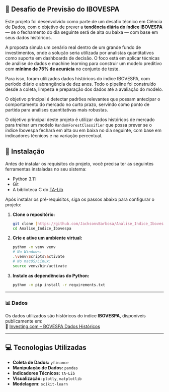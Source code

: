 ## 🧠 Desafio de Previsão do IBOVESPA

Este projeto foi desenvolvido como parte de um desafio técnico em Ciência de Dados, com o objetivo de prever a **tendência diária do índice IBOVESPA** — se o fechamento do dia seguinte será de alta ou baixa — com base em seus dados históricos.

A proposta simula um cenário real dentro de um grande fundo de investimentos, onde a solução seria utilizada por analistas quantitativos como suporte em dashboards de decisão. O foco está em aplicar técnicas de análise de dados e machine learning para construir um modelo preditivo com **mínimo de 75% de acurácia** no conjunto de teste.

Para isso, foram utilizados dados históricos do índice IBOVESPA, com período diário e abrangência de dez anos. Todo o pipeline foi construído desde a coleta, limpeza e preparação dos dados até a avaliação do modelo.

O objetivo principal é detectar padrões relevantes que possam antecipar o comportamento do mercado no curto prazo, servindo como ponto de partida para análises quantitativas mais robustas.

O objetivo principal deste projeto é utilizar dados históricos de mercado para treinar um modelo `RandomForestClassifier` que possa prever se o índice Ibovespa fechará em alta ou em baixa no dia seguinte, com base em indicadores técnicos e na variação percentual.


## 🚀 **Instalação**

Antes de instalar os requisitos do projeto, você precisa ter as seguintes ferramentas instaladas no seu sistema:

* Python 3.11
* Git
* A biblioteca C do [TA-Lib](https://github.com/TA-Lib/ta-lib-python)

Após instalar os pré-requisitos, siga os passos abaixo para configurar o projeto:

1.  **Clone o repositório:**

    ```bash
    git clone [https://github.com/JacksonvBarbosa/Analise_Indice_Ibovespa/tree/main](https://github.com/JacksonvBarbosa/Analise_Indice_Ibovespa/tree/main)
    cd Analise_Indice_Ibovespa
    ```

2.  **Crie e ative um ambiente virtual:**

    ```bash
    python -m venv venv
    # No Windows:
    .\venv\Scripts\activate
    # No macOS/Linux:
    source venv/bin/activate
    ```

3.  **Instale as dependências do Python:**

    ```bash
    python -m pip install -r requirements.txt
    ```

---

### 📊 **Dados**

Os dados utilizados são históricos do índice **IBOVESPA**, disponíveis publicamente em:  
🔗 [Investing.com – BOVESPA Dados Históricos](https://br.investing.com/indices/bovespa-historical-data)

---

## 💻 **Tecnologias Utilizadas**

* **Coleta de Dados:** `yfinance`
* **Manipulação de Dados:** `pandas`
* **Indicadores Técnicos:** `TA-Lib`
* **Visualização:** `plotly`, `matplotlib`
* **Modelagem:** `scikit-learn`
